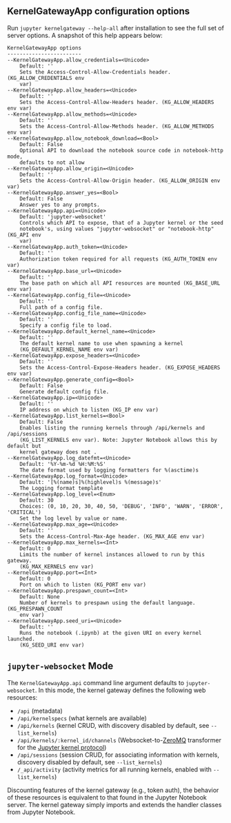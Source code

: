 ## KernelGatewayApp configuration options

Run `jupyter kernelgateway --help-all` after installation to see the
full set of server options. A snapshot of this help appears below:

```
KernelGatewayApp options
------------------------
--KernelGatewayApp.allow_credentials=<Unicode>
    Default: ''
    Sets the Access-Control-Allow-Credentials header. (KG_ALLOW_CREDENTIALS env
    var)
--KernelGatewayApp.allow_headers=<Unicode>
    Default: ''
    Sets the Access-Control-Allow-Headers header. (KG_ALLOW_HEADERS env var)
--KernelGatewayApp.allow_methods=<Unicode>
    Default: ''
    Sets the Access-Control-Allow-Methods header. (KG_ALLOW_METHODS env var)
--KernelGatewayApp.allow_notebook_download=<Bool>
    Default: False
    Optional API to download the notebook source code in notebook-http mode,
    defaults to not allow
--KernelGatewayApp.allow_origin=<Unicode>
    Default: ''
    Sets the Access-Control-Allow-Origin header. (KG_ALLOW_ORIGIN env var)
--KernelGatewayApp.answer_yes=<Bool>
    Default: False
    Answer yes to any prompts.
--KernelGatewayApp.api=<Unicode>
    Default: 'jupyter-websocket'
    Controls which API to expose, that of a Jupyter kernel or the seed
    notebook's, using values "jupyter-websocket" or "notebook-http" (KG_API env
    var)
--KernelGatewayApp.auth_token=<Unicode>
    Default: ''
    Authorization token required for all requests (KG_AUTH_TOKEN env var)
--KernelGatewayApp.base_url=<Unicode>
    Default: ''
    The base path on which all API resources are mounted (KG_BASE_URL env var)
--KernelGatewayApp.config_file=<Unicode>
    Default: ''
    Full path of a config file.
--KernelGatewayApp.config_file_name=<Unicode>
    Default: ''
    Specify a config file to load.
--KernelGatewayApp.default_kernel_name=<Unicode>
    Default: ''
    The default kernel name to use when spawning a kernel
    (KG_DEFAULT_KERNEL_NAME env var)
--KernelGatewayApp.expose_headers=<Unicode>
    Default: ''
    Sets the Access-Control-Expose-Headers header. (KG_EXPOSE_HEADERS env var)
--KernelGatewayApp.generate_config=<Bool>
    Default: False
    Generate default config file.
--KernelGatewayApp.ip=<Unicode>
    Default: ''
    IP address on which to listen (KG_IP env var)
--KernelGatewayApp.list_kernels=<Bool>
    Default: False
    Enables listing the running kernels through /api/kernels and /api/sessions
    (KG_LIST_KERNELS env var). Note: Jupyter Notebook allows this by default but
    kernel gateway does not .
--KernelGatewayApp.log_datefmt=<Unicode>
    Default: '%Y-%m-%d %H:%M:%S'
    The date format used by logging formatters for %(asctime)s
--KernelGatewayApp.log_format=<Unicode>
    Default: '[%(name)s]%(highlevel)s %(message)s'
    The Logging format template
--KernelGatewayApp.log_level=<Enum>
    Default: 30
    Choices: (0, 10, 20, 30, 40, 50, 'DEBUG', 'INFO', 'WARN', 'ERROR', 'CRITICAL')
    Set the log level by value or name.
--KernelGatewayApp.max_age=<Unicode>
    Default: ''
    Sets the Access-Control-Max-Age header. (KG_MAX_AGE env var)
--KernelGatewayApp.max_kernels=<Int>
    Default: 0
    Limits the number of kernel instances allowed to run by this gateway.
    (KG_MAX_KERNELS env var)
--KernelGatewayApp.port=<Int>
    Default: 0
    Port on which to listen (KG_PORT env var)
--KernelGatewayApp.prespawn_count=<Int>
    Default: None
    Number of kernels to prespawn using the default language. (KG_PRESPAWN_COUNT
    env var)
--KernelGatewayApp.seed_uri=<Unicode>
    Default: ''
    Runs the notebook (.ipynb) at the given URI on every kernel launched.
    (KG_SEED_URI env var)
```

## `jupyter-websocket` Mode

The `KernelGatewayApp.api` command line argument defaults to `jupyter-websocket`. In this mode, the kernel gateway defines the following web resources:

* `/api` (metadata)
* `/api/kernelspecs` (what kernels are available)
* `/api/kernels` (kernel CRUD, with discovery disabled by default, see `--list_kernels`)
* `/api/kernels/:kernel_id/channels` (Websocket-to-[ZeroMQ](http://zeromq.org/) transformer for the [Jupyter kernel protocol](http://jupyter-client.readthedocs.org/en/latest/messaging.html))
* `/api/sessions` (session CRUD, for associating information with kernels, discovery disabled by default, see `--list_kernels`)
* `/_api/activity` (activity metrics for all running kernels, enabled with `--list_kernels`)

Discounting features of the kernel gateway (e.g., token auth), the behavior of these resources is equivalent to that found in the Jupyter Notebook server. The kernel gateway simply imports and extends the handler classes from Jupyter Notebook.